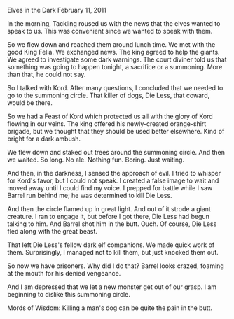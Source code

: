 Elves in the Dark
February 11, 2011

In the morning, Tackling roused us with the news that the elves wanted to speak to us. This was convenient since we wanted to speak with them.

So we flew down and reached them around lunch time. We met with the good King Fella. We exchanged news. The king agreed to help the giants. We agreed to investigate some dark warnings. The court diviner told us that something was going to happen tonight, a sacrifice or a summoning. More than that, he could not say.

So I talked with Kord. After many questions, I concluded that we needed to go to the summoning circle. That killer of dogs, Die Less, that coward, would be there.

So we had a Feast of Kord which protected us all with the glory of Kord flowing in our veins. The king offered his newly-created orange-shirt brigade, but we thought that they should be used better elsewhere. Kind of bright for a dark ambush.

We flew down and staked out trees around the summoning circle. And then we waited. So long. No ale. Nothing fun. Boring. Just waiting.

And then, in the darkness, I sensed the approach of evil. I tried to whisper for Kord's favor, but I could not speak. I created a false image to wait and moved away until I could find my voice. I prepped for battle while I saw Barrel run behind me; he was determined to kill Die Less.

And then the circle flamed up in great light. And out of it strode a giant creature. I ran to engage it, but before I got there, Die Less had begun talking to him. And Barrel shot him in the butt. Ouch. Of course, Die Less fled along with the great beast.

That left Die Less's fellow dark elf companions. We made quick work of them. Surprisingly, I managed not to kill them, but just knocked them out.

So now we have prisoners. Why did I do that? Barrel looks crazed, foaming at the mouth for his denied vengeance.

And I am depressed that we let a new monster get out of our grasp. I am beginning to dislike this summoning circle.

Mords of Wisdom: Killing a man's dog can be quite the pain in the butt.